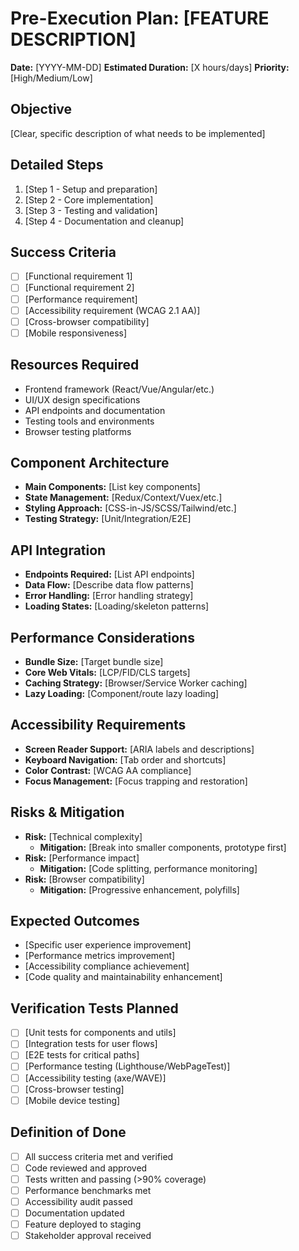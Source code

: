 # Pre-Execution Plan: [FEATURE DESCRIPTION]
**Date:** [YYYY-MM-DD]
**Estimated Duration:** [X hours/days]
**Priority:** [High/Medium/Low]

## Objective
[Clear, specific description of what needs to be implemented]

## Detailed Steps
1. [Step 1 - Setup and preparation]
2. [Step 2 - Core implementation]
3. [Step 3 - Testing and validation]
4. [Step 4 - Documentation and cleanup]

## Success Criteria
- [ ] [Functional requirement 1]
- [ ] [Functional requirement 2]  
- [ ] [Performance requirement]
- [ ] [Accessibility requirement (WCAG 2.1 AA)]
- [ ] [Cross-browser compatibility]
- [ ] [Mobile responsiveness]

## Resources Required
- Frontend framework (React/Vue/Angular/etc.)
- UI/UX design specifications
- API endpoints and documentation
- Testing tools and environments
- Browser testing platforms

## Component Architecture
- **Main Components:** [List key components]
- **State Management:** [Redux/Context/Vuex/etc.]
- **Styling Approach:** [CSS-in-JS/SCSS/Tailwind/etc.]
- **Testing Strategy:** [Unit/Integration/E2E]

## API Integration
- **Endpoints Required:** [List API endpoints]
- **Data Flow:** [Describe data flow patterns]
- **Error Handling:** [Error handling strategy]
- **Loading States:** [Loading/skeleton patterns]

## Performance Considerations
- **Bundle Size:** [Target bundle size]
- **Core Web Vitals:** [LCP/FID/CLS targets]
- **Caching Strategy:** [Browser/Service Worker caching]
- **Lazy Loading:** [Component/route lazy loading]

## Accessibility Requirements
- **Screen Reader Support:** [ARIA labels and descriptions]
- **Keyboard Navigation:** [Tab order and shortcuts]
- **Color Contrast:** [WCAG AA compliance]
- **Focus Management:** [Focus trapping and restoration]

## Risks & Mitigation
- **Risk:** [Technical complexity]
  - **Mitigation:** [Break into smaller components, prototype first]
- **Risk:** [Performance impact]
  - **Mitigation:** [Code splitting, performance monitoring]
- **Risk:** [Browser compatibility]
  - **Mitigation:** [Progressive enhancement, polyfills]

## Expected Outcomes
- [Specific user experience improvement]
- [Performance metrics improvement]
- [Accessibility compliance achievement]
- [Code quality and maintainability enhancement]

## Verification Tests Planned
- [ ] [Unit tests for components and utils]
- [ ] [Integration tests for user flows]  
- [ ] [E2E tests for critical paths]
- [ ] [Performance testing (Lighthouse/WebPageTest)]
- [ ] [Accessibility testing (axe/WAVE)]
- [ ] [Cross-browser testing]
- [ ] [Mobile device testing]

## Definition of Done
- [ ] All success criteria met and verified
- [ ] Code reviewed and approved
- [ ] Tests written and passing (>90% coverage)
- [ ] Performance benchmarks met
- [ ] Accessibility audit passed
- [ ] Documentation updated
- [ ] Feature deployed to staging
- [ ] Stakeholder approval received